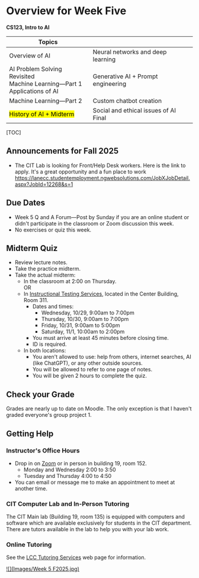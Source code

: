 <h1>Overview for Week Five</h1>

**CS123, Intro to AI**

| Topics                                                       |                                              |
| ------------------------------------------------------------ | -------------------------------------------- |
| Overview of AI                                               | Neural networks and deep learning            |
| AI Problem Solving Revisited<br />Machine Learning&mdash;Part 1<br />Applications of AI | Generative AI + Prompt engineering           |
| Machine Learning&mdash;Part 2                                | Custom chatbot creation                      |
| <mark>History of AI + Midterm</mark>                         | Social and ethical issues of AI  <br />Final |

[TOC]

## Announcements for Fall 2025

- The CIT Lab is looking for Front/Help Desk workers. Here is the link to apply. It's a great opportunity and a fun place to work https://lanecc.studentemployment.ngwebsolutions.com/JobXJobDetail.aspx?JobId=12268&s=1

## Due Dates

- Week 5 Q and A Forum&mdash;Post by Sunday if you are an online student or didn't participate in the classroom or Zoom discussion this week.
- No exercises or quiz this week.

## Midterm Quiz

- Review lecture notes.
- Take the practice midterm.
- Take the actual midterm:
  - In the classroom at 2:00 on Thursday.  
    OR
  - In [Instructional Testing Services](https://www.lanecc.edu/get-support/academic-support/instructional-testing-services), located in the Center Building, Room 311.
    - Dates and times:
      - Wednesday, 10/29, 9:00am to 7:00pm
      - Thursday, 10/30, 9:00am to 7:00pm
      - Friday, 10/31, 9:00am to 5:00pm
      - Saturday, 11/1, 10:00am to 2:00pm
    - You must arrive at least 45 minutes before closing time.
    - ID is required.
  - In both locations: 
    - You aren't allowed to use: help from others, internet searches, AI (like ChatGPT), or any other outside sources.
    - You will be allowed to refer to one page of notes.
    - You will be given 2 hours to complete the quiz.

## Check your Grade

Grades are nearly up to date on Moodle. The only exception is that I haven't graded everyone's group project 1.

## Getting Help

### Instructor's Office Hours

- Drop in on [Zoom](https://lanecc.zoom.us/j/8982554800) or in person in building 19, room 152.
  - Monday and Wednesday 2:00 to 3:50
  - Tuesday and Thursday 4:00 to 4:50
- You can email or message me to make an appointment to meet at another time.

### CIT Computer Lab and In-Person Tutoring

The CIT Main lab (Building 19, room 135) is equipped with computers and software which are available exclusively for students in the CIT department. There are tutors available in the lab to help you with your lab work.

### Online Tutoring

See the [LCC Tutoring Services](https://www.lanecc.edu/tutor) web page for information.



[![](Images/Week 5 F2025.jpg)](https://lanecc.edu/resources)
